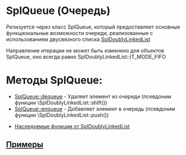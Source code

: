 # SplQueue (Очередь)

Релизуется через класс SplQueue, который предоставляет основные функциональные возможности очереди, 
реализованные с использованием двусвязного списка [SplDoublyLinkedList](../SplDoublyLinkedList/README.md)

Направление итерации не может быть изменено для объектов SplQueue, оно всегда равно SplDoublyLinkedList::IT_MODE_FIFO

# Методы SplQueue:

- [SplQueue::dequeue](https://www.php.net/manual/ru/splqueue.dequeue.php) - Удаляет элемент из очереди (псевдоним функции \SplDoublyLinkedList::shift())
- [SplQueue::enqueue](https://www.php.net/manual/ru/splqueue.enqueue.php) - Добавляет элемент в очередь (псевдоним функции \SplDoublyLinkedList::push())
+ [Наследуемые функции от SplDoublyLinkedList](../SplDoublyLinkedList/README.md)

## [Примеры](QueueTest.php)